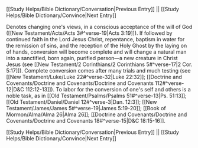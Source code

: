 [[Study Helps/Bible Dictionary/Conversation|Previous Entry]]  ||  [[Study Helps/Bible Dictionary/Convince|Next Entry]]

 Denotes changing one's views, in a conscious acceptance of the will of God ([[New Testament/Acts/Acts 3#^verse-19|Acts 3:19]]). If followed by continued faith in the Lord Jesus Christ, repentance, baptism in water for the remission of sins, and the reception of the Holy Ghost by the laying on of hands, conversion will become complete and will change a natural man into a sanctified, born again, purified person—a new creature in Christ Jesus (see [[New Testament/2 Corinthians/2 Corinthians 5#^verse-17|2 Cor. 5:17]]). Complete conversion comes after many trials and much testing (see [[New Testament/Luke/Luke 22#^verse-32|Luke 22:32]]; [[Doctrine and Covenants/Doctrine and Covenants/Doctrine and Covenants 112#^verse-12|D&C 112:12-13]]). To labor for the conversion of one's self and others is a noble task, as in [[Old Testament/Psalms/Psalms 51#^verse-13|Ps. 51:13]]; [[Old Testament/Daniel/Daniel 12#^verse-3|Dan. 12:3]]; [[New Testament/James/James 5#^verse-19|James 5:19-20]]; [[Book of Mormon/Alma/Alma 26|Alma 26]]; [[Doctrine and Covenants/Doctrine and Covenants/Doctrine and Covenants 18#^verse-15|D&C 18:15-16]].

[[Study Helps/Bible Dictionary/Conversation|Previous Entry]]  ||  [[Study Helps/Bible Dictionary/Convince|Next Entry]]